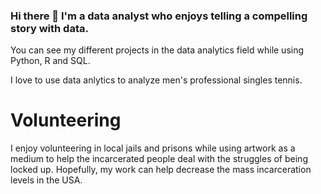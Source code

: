 ### Hi there 👋 I'm a data analyst who enjoys telling a compelling story with data.

You can see my different projects in the data analytics field while using Python, R and SQL.

I love to use data anlytics to analyze men's professional singles tennis. 

# Volunteering
I enjoy volunteering in local jails and prisons while using artwork as a medium to help the incarcerated people deal with the struggles of being locked up. Hopefully, my work can help decrease the mass incarceration levels in the USA. 
